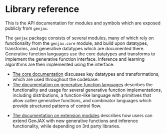 # Library reference

This is the API documentation for modules and symbols which are exposed publicly from `genjax`. 

The `genjax` package consists of several modules, many of which rely on functionality from the `genjax.core` module, and build upon datatypes, transforms, and generative datatypes which are documented there. Generative function languages use the core datatypes and transforms to implement the generative function interface. Inference and learning algorithms are then implemented using the interface.

* [The core documentation](core/index.md) discusses key datatypes and transformations, which are used throughout the codebase.
* [The documentation on generative function languages](generative_functions/index.md) describes the functionality and usage for several generative function implementations, including distributions, a function-like language with primitives that allow callee generative functions, and combinator languages which provide structured patterns of control flow.
<!-- * [The inference documentation](inference/index.md) provides information on the standard inference library algorithms.
* [The differentiable programming documentation](diff_prog/index.md) describes GenJAX's approach to stateful computation and learning. -->
* [The documentation on extension modules](extensions/index.md) describes how users can extend GenJAX with new generative functions and inference functionality, while depending on 3rd party libraries.
